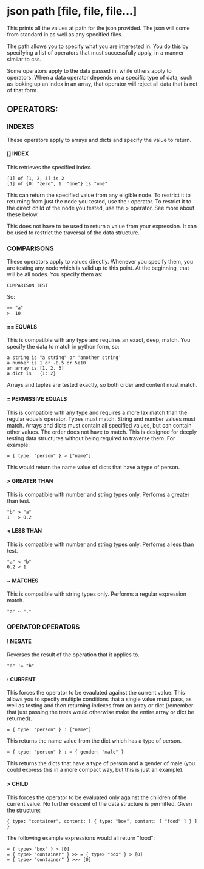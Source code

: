 # json path [file, file, file...]

This prints all the values at path for the json provided. The json will come from standard in as well as any specified files.

The path allows you to specify what you are interested in. You do this by specifying a list of operators that must successfully apply, in a manner similar to css.

Some operators apply to the data passed in, while others apply to operators. When a data operator depends on a specific type of data, such as looking up an index in an array, that operator will reject all data that is not of that form.

## OPERATORS:

### INDEXES

These operators apply to arrays and dicts and specify the value to return.

#### []  INDEX
This retrieves the specified index.

    [1] of [1, 2, 3] is 2
    [1] of {0: "zero", 1: "one"} is "one"

This can return the specified value from any eligible node. To restrict it to returning from just the node you tested, use the : operator. To restrict it to the direct child of the node you tested, use the > operator. See more about these below.

This does not have to be used to return a value from your expression. It can be used to restrict the traversal of the data structure.

### COMPARISONS
    
These operators apply to values directly. Whenever you specify them, you are testing any node which is valid up to this point. At the beginning, that will be all nodes. You specify them as:

    COMPARISON TEST

So:

    == "a"
    >  10

#### == EQUALS
This is compatible with any type and requires an exact, deep, match. You specify the data to match in python form, so:

    a string is "a string" or 'another string'
    a number is 1 or -0.5 or 5e10
    an array is [1, 2, 3]
    a dict is   {1: 2}

Arrays and tuples are tested exactly, so both order and content must match.

#### = PERMISSIVE EQUALS
This is compatible with any type and requires a more lax match than the regular equals operator. Types must match. String and number values must match. Arrays and dicts must contain all specified values, but can contain other values. The order does not have to match. This is designed for deeply testing data structures without being required to traverse them. For example:

    = { type: "person" } > ["name"]

This would return the name value of dicts that have a type of person.

#### > GREATER THAN
This is compatible with number and string types only. Performs a greater than test.

    "b" > "a"
    1   > 0.2

#### < LESS THAN
This is compatible with number and string types only. Performs a less than test.

    "a" < "b"
    0.2 < 1

#### ~ MATCHES
This is compatible with string types only. Performs a regular expression match.

    "a" ~ "."
 
### OPERATOR OPERATORS

#### ! NEGATE
Reverses the result of the operation that it applies to.

    "a" != "b"

#### : CURRENT
This forces the operator to be evaulated against the current value. This allows you to specify multiple conditions that a single value must pass, as well as testing and then returning indexes from an array or dict (remember that just passing the tests would otherwise make the entire array or dict be returned).

    = { type: "person" } : ["name"]

This returns the name value from the dict which has a type of person.

    = { type: "person" } : = { gender: "male" }

This returns the dicts that have a type of person and a gender of male (you could express this in a more compact way, but this is just an example).

#### > CHILD
This forces the operator to be evaluated only against the children of the current value. No further descent of the data structure is permitted. Given the structure:

    { type: "container", content: [ { type: "box", content: [ "food" ] } ] }

The following example expressions would all return "food":

    = { type> "box" } > [0]
    = { type> "container" } >> = { type> "box" } > [0]
    = { type> "container" } >>> [0]

